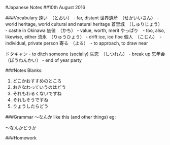 #Japanese Notes
##10th August 2016

###Vocabulary
遠い　（とおい） - far, distant
世界遺産　（せかいいさん） - world heritage, world cultural and natural heritage
首里城　（しゅりじょう） - castle in Okinawa
価値　（かち） - value, worth, merit
やっぱり　- too, also, likewise, either
流氷　（りゅうひょう） - drift ice, ice floe
個人　（こじん）　- individual, private person
寄る　（よる）　- to approach, to draw near

ドタキャン - to ditch someone (socially)
失恋　（しつれん） - break up
忘年会　（ぼうねんかい） - end of year party

###Notes
Blanks:
1. どこかおすすめのところ
2. おきなわっていうのはどう
3. それもわるくないですね
4. それもそうですね
5. りょうしたらどう

###Grammar
～なんか
like this (and other things)
eg: 

～なんかどうか

###Homework


